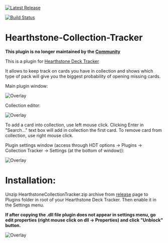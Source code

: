 [![Latest Release](https://img.shields.io/github/release-pre/batstyx/Hearthstone-Collection-Tracker.svg)](https://github.com/batstyx/Hearthstone-Collection-Tracker/releases)

[![Build Status](https://ci.appveyor.com/api/projects/status/github/batstyx/Hearthstone-Collection-Tracker?svg=true)](https://ci.appveyor.com/project/batstyx/hearthstone-collection-tracker)

Hearthstone-Collection-Tracker
========================

**This plugin is no longer maintained by the [Community](https://github.com/HearthSim/Hearthstone-Collection-Tracker)**

This is a plugin for [Hearthstone Deck Tracker] 

It allows to keep track on cards you have in collection and shows which type of pack will give you the biggest probability of opening missing cards.

Main plugin window:

![Overlay](https://i.imgur.com/P6nuKbB.png "Main window")

Collection editor:

![Overlay](https://i.imgur.com/UcRm66E.png "Collection editor")

To add a card into collection, use left mouse click. Clicking Enter in "Search..." text box will add in collection the first card.
To remove card from collection, use right mouse click.

Plugin settings window (access through HDT options -> Plugins -> Collection Tracker -> Settings (at the bottom of window)):

![Overlay](https://i.imgur.com/8vlF28f.png "HCT Settings")

Installation:
=========
Unzip HearthstoneCollectionTracker.zip archive from [release] page to Plugins folder in root of your Hearthstone Deck Tracker.
Then enable it in the Settings menu.

**If after copying the .dll file plugin does not appear in settings menu, go edit properties (right mouse click on dll -> Properties) and click "Unblock" button.**

![Overlay](http://i.imgur.com/QZ7w5nV.png "Unblocking dll")


[Hearthstone Deck Tracker]:https://github.com/Epix37/Hearthstone-Deck-Tracker
[release]:https://github.com/HearthSim/Hearthstone-Collection-Tracker/releases/latest
